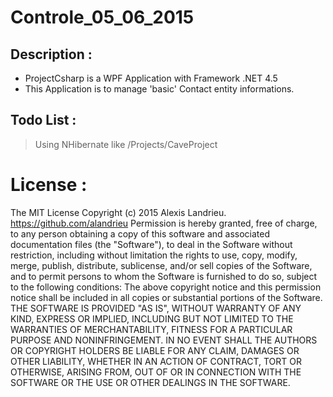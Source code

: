 # Controle_05_06_2015

## Description :
 * ProjectCsharp is a WPF Application with Framework .NET 4.5
 * This Application is to manage 'basic' Contact entity informations.

## Todo List :
> Using NHibernate like /Projects/CaveProject

# License :
  
The MIT License
Copyright (c) 2015 Alexis Landrieu. https://github.com/alandrieu
Permission is hereby granted, free of charge, to any person obtaining a copy of this software and associated documentation files (the "Software"), to deal in the Software without restriction, including without limitation the rights to use, copy, modify, merge, publish, distribute, sublicense, and/or sell copies of the Software, and to permit persons to whom the Software is furnished to do so, subject to the following conditions:
The above copyright notice and this permission notice shall be included in all copies or substantial portions of the Software.
THE SOFTWARE IS PROVIDED "AS IS", WITHOUT WARRANTY OF ANY KIND, EXPRESS OR IMPLIED, INCLUDING BUT NOT LIMITED TO THE WARRANTIES OF MERCHANTABILITY, FITNESS FOR A PARTICULAR PURPOSE AND NONINFRINGEMENT. IN NO EVENT SHALL THE AUTHORS OR COPYRIGHT HOLDERS BE LIABLE FOR ANY CLAIM, DAMAGES OR OTHER LIABILITY, WHETHER IN AN ACTION OF CONTRACT, TORT OR OTHERWISE, ARISING FROM, OUT OF OR IN CONNECTION WITH THE SOFTWARE OR THE USE OR OTHER DEALINGS IN THE SOFTWARE.